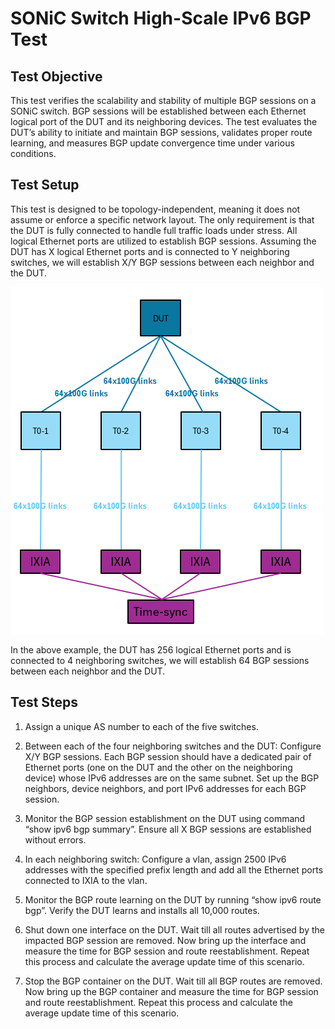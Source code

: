 # SONiC Switch High-Scale IPv6 BGP Test

## Test Objective

This test verifies the scalability and stability of multiple BGP sessions on a SONiC switch. BGP sessions will be established between each Ethernet logical port of the DUT and its neighboring devices. The test evaluates the DUT’s ability to initiate and maintain BGP sessions, validates proper route learning, and measures BGP update convergence time under various conditions.

## Test Setup

This test is designed to be topology-independent, meaning it does not assume or enforce a specific network layout. The only requirement is that the DUT is fully connected to handle full traffic loads under stress. All logical Ethernet ports are utilized to establish BGP sessions. Assuming the DUT has X logical Ethernet ports and is connected to Y neighboring switches, we will establish X/Y BGP sessions between each neighbor and the DUT.

![Test Setup](./example_layout.png)

In the above example, the DUT has 256 logical Ethernet ports and is connected to 4 neighboring switches, we will establish 64 BGP sessions between each neighbor and the DUT.

## Test Steps

1. Assign a unique AS number to each of the five switches.

2. Between each of the four neighboring switches and the DUT: Configure X/Y BGP sessions. Each BGP session should have a dedicated pair of Ethernet ports (one on the DUT and the other on the neighboring device) whose IPv6 addresses are on the same subnet. Set up the BGP neighbors, device neighbors, and port IPv6 addresses for each BGP session.

3. Monitor the BGP session establishment on the DUT using command “show ipv6 bgp summary”. Ensure all X BGP sessions are established without errors.

4. In each neighboring switch: Configure a vlan,  assign 2500 IPv6 addresses with the specified prefix length and add all the Ethernet ports connected to IXIA to the vlan.

5. Monitor the BGP route learning on the DUT by running “show ipv6 route bgp”. Verify the DUT learns and installs all 10,000 routes.

6. Shut down one interface on the DUT. Wait till all routes advertised by the impacted BGP session are removed. Now bring up the interface and measure the time for BGP session and route reestablishment. Repeat this process and calculate the average update time of this scenario.

7. Stop the BGP container on the DUT. Wait till all BGP routes are removed. Now bring up the BGP container and measure the time for BGP session and route reestablishment. Repeat this process and calculate the average update time of this scenario.
